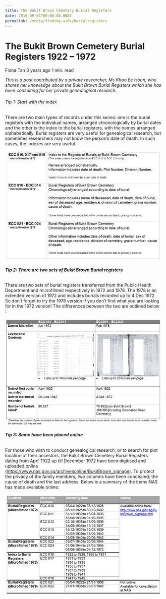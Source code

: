 ```yaml
---
title: The Bukit Brown Cemetery Burial Registers
date: 2016-09-01T00:00:00.000Z
permalink: /media/finding-aids/burialregisters
---
```

# The Bukit Brown Cemetery Burial Registers 1922 – 1972

Fiona Tan 3 years ago 1 min. read

*This is a post contributed by a private researcher, Ms Khoo Ee Hoon, who shares her knowledge about the Bukit Brown Burial Registers which she has been consulting for her private genealogical research.*



###### Tip 1: Start with the index

There are two main types of records under this series: one is the burial registers with the individual names, arranged chronologically by burial dates and the other is the index to the burial registers, with the names arranged alphabetically. Burial registers are very useful for genealogical research, but sometimes researchers may not know the person’s date of death. In such cases, the indexes are very useful.

![Table 1](../../../images/blogs/Table-1.jpg)

###### **Tip 2: There are two sets of Bukit Brown Burial registers**

There are two sets of burial registers transferred from the Public Health Department and microfilmed respectively in 1972 and 1978. The 1978 is an extended version of 1972 and includes burials recorded up to 4 Dec 1972. So don’t forget to try the 1978 version if you don’t find what you are looking for in the 1972 version! The differences between the two are outlined below :

[![Table 2](../../../images/blogs/Table-2-1.jpg)](http://www.nas.gov.sg/blogs/offtherecord/wp-content/uploads/2016/08/Table-2-1.jpg)

###### **Tip 3: Some have been placed online**

For those who wish to conduct genealogical research, or to search for plot location of their ancestors, the Bukit Brown Cemetery Burial Registers dating from April 1922 up till December 1972 have been digitised and uploaded online (https://www.nas.gov.sg/archivesonline/BukitBrown_signage). To protect the privacy of the family members, two columns have been concealed; the cause of death and the last address. Below is a summary of the items NAS has made available online:

[![Table 3](../../../images/blogs/Table-3.jpg)](https://www.nas.gov.sg/archivesonline/BukitBrown_signage)